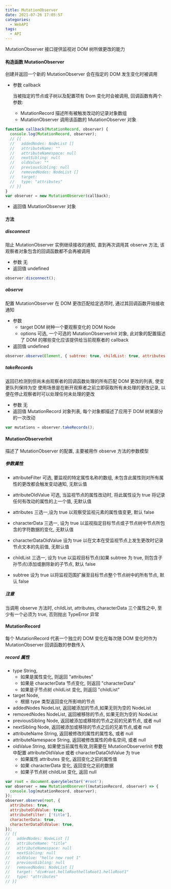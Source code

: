 ```yaml
---
title: MutationObserver
date: 2021-07-26 17:05:57
categories:
  - WebAPI
tags:
  - API
---
```


MutationObserver 接口提供监视对 DOM 树所做更改的能力

#### 构造函数 MutationObserver

创建并返回一个新的 MutationObserver 会在指定的 DOM 发生变化时被调用

- 参数 callback

  当被指定的节点或子树以及配置项有 Dom 变化时会被调用, 回调函数有两个参数:

  - MutationRecord 描述所有被触发改动的记录对象数组
  - MutationObserver 调用该函数的 MutationObserver 对象

```javascript
function callback(MutationRecord, observer) {
  console.log(MutationRecord, observer);
  // [{
  //   addedNodes: NodeList []
  //   attributeName: ""
  //   attributeNamespace: null
  //   nextSibling: null
  //   oldValue: ""
  //   previousSibling: null
  //   removedNodes: NodeList []
  //   target:
  //   type: "attributes"
  // }]
}
var observer = new MutationObserver(callback);
```

- 返回值 MutationObserver 对象

<!-- more -->

#### 方法

##### disconnect

阻止 MutationObserver 实例继续接收的通知, 直到再次调用其 observe 方法, 该观察者对象包含的回调函数都不会再被调用

- 参数 无
- 返回值 undefined

```javascript
observer.disconnect();
```

##### observe

配置 MutationObserver 在 DOM 更改匹配给定选项时, 通过其回调函数开始接收通知

- 参数
  - target DOM 树种一个要观察变化的 DOM Node
  - options 可选, 一个可选的 MutationObserverInit 对象, 此对象的配置描述了 DOM 的哪些变化应该提供给当前观察者的 callback
- 返回值 undefined

```javascript
observer.observe(Element, { subtree: true, childList: true, attributes: true });
```

##### takeRecords

返回已检测到但尚未由观察者的回调函数处理的所有匹配 DOM 更改的列表, 使变更队列保持为空
使用场景是在断开观察者之前立即获取所有未处理的更改记录, 以便在停止观察者时可以处理任何未处理的更改

- 参数 无
- 返回值 MutationRecord 对象列表, 每个对象都描述了应用于 DOM 树某部分的一次改动

```javascript
var mutations = observer.takeRecords();
```

#### MutationObserverInit

描述了 MutationObserver 的配置, 主要被用作 observe 方法的参数模型

##### 参数属性

- attributeFilter 可选, 要监视的特定属性名称的数组, 未包含此属性则对所有属性的更改都会触发变动通知, 无默认值

- attributeOldValue 可选, 当监视节点的属性改动时, 将此属性设为 true 将记录任何有改动的属性的上一个值, 无默认值

- attributes 三选一,设为 true 以观察受监视元素的属性值变更, 默认 false

- characterData 三选一, 设为 true 以监视指定目标节点或子节点树中节点所包含的字符数据的变化, 无默认值

- characterDataOldValue 设为 true 以在文本在受监视节点上发生更改时记录节点文本的先前值, 无默认值

- childList 三选一, 设为 true 以监视目标节点(如果 subtree 为 true, 则包含子孙节点)添加或删除新的子节点, 默认 false

- subtree 设为 true 以将监视范围扩展至目标节点整个节点树中的所有节点, 默认 false

##### 注意

当调用 observe 方法时, childList, attributes, characterData 三个属性之中, 至少有一个必须为 true, 否则抛出 TypeError 异常

#### MutationRecord

每个 MutationRecord 代表一个独立的 DOM 变化在每次随 DOM 变化时作为 MutationObserver 回调函数的参数传入

##### record 属性

- type String,
  - 如果是属性变化, 则返回 "attributes"
  - 如果是 characterData 节点变化, 则返回 "characterData"
  - 如果是子节点树 childList 变化, 则返回 "childList"
- target Node,
  - 根据 type 类型返回变化所影响的节点
- addedNodes NodeList, 返回被添加的节点,如果无则为空的 NodeList
- removedNodes NodeList, 返回被移除的节点, 如果无则为空的 NodeList
- previousSibling Node, 返回被添加或移除的节点之前的兄弟节点, 或者 null
- nextSibling Node, 返回被添加或移除的节点之后的兄弟节点,或者 null
- attributeName String, 返回被修改的属性的属性名, 或者 null
- attributeNamespace String, 返回被修改属性的命名空间, 或者 null
- oldValue String, 如果使当前属性有效,则需要在 MutationObserverInit 参数中配置 attributeOldValue 或者 characterDataOldValue 为 true
  - 如果属性 attributes 变化, 返回变化之前的属性值
  - 如果 characterData 变化, 返回变化之前的数据
  - 如果子节点树 childList 变化, 返回 null

```javascript
var root = document.querySelector('#root');
var observer = new MutationObserver((mutationRecord, observer) => {
  console.log(mutationRecord, observer);
});
observer.observe(root, {
  attributes: true,
  attributeOldValue: true,
  attributeFilter: ['title'],
  characterData: true,
  characterDataOldValue: true,
});
// [{
//   addedNodes: NodeList []
//   attributeName: "title"
//   attributeNamespace: null
//   nextSibling: null
//   oldValue: "hello new root 1"
//   previousSibling: null
//   removedNodes: NodeList []
//   target: "div#root.helloRoothelloRoot1.helloRoot1"
//   type: "attributes"
// }]
```
